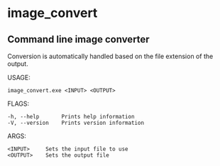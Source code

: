 # image_convert
## Command line image converter

Conversion is automatically handled based on the file extension of the output.

USAGE:

    image_convert.exe <INPUT> <OUTPUT>

FLAGS:

    -h, --help       Prints help information
    -V, --version    Prints version information

ARGS:

    <INPUT>     Sets the input file to use
    <OUTPUT>    Sets the output file